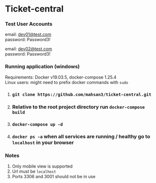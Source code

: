 # Ticket-central

### Test User Accounts
email: dev01@test.com<br />
password: Password3!

email: dev02@test.com<br />
password: Password3!

### Running application (windows)
Requirements: Docker v19.03.5, docker-compose 1.25.4<br />
Linux users: might need to prefix docker commands with `sudo`

1) ### `git clone https://github.com/mahsan3/ticket-central.git`
2) ### Relative to the root project directory run `docker-compose build`
3) ### `docker-compose up -d`
4) ### `docker ps -a` when all services are running / healthy go to `localhost` in your browser

### Notes
1) Only mobile view is supported
2) Url must be `localhost`
3) Ports 3306 and 3001 should not be in use
